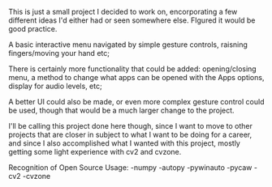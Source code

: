 

This is just a small project I decided to work on, encorporating a few different ideas I'd either had or seen somewhere else. FIgured it would be
good practice.

A basic interactive menu navigated by simple gesture controls, raisning fingers/moving your hand etc;

There is certainly more functionality that could be added: opening/closing menu, a method to change what apps can be opened with the Apps options, display for audio levels, etc;

A better UI could also be made, or even more complex gesture control could be used, though that would be a much larger change to the project.

I'll be calling this project done here though, since I want to move to other projects that are closer in subject to what I want to be doing for a career, and since I also accomplished what I wanted with this project, mostly getting some light experience with cv2 and cvzone.


Recognition of Open Source Usage:
    -numpy
    -autopy
    -pywinauto
    -pycaw
    -cv2
    -cvzone